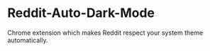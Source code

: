 # Reddit-Auto-Dark-Mode

Chrome extension which makes Reddit respect your system theme automatically.
